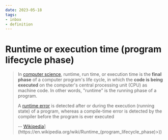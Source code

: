 ```yaml
---
date: 2023-05-18
tags:
- inbox
- definition
---
```


# Runtime or execution time (program lifecycle phase)

> In [computer science](./computer%20science.md), runtime, run time, or execution time is the **final
> phase** of a computer program's life cycle, in which the **code is being
> executed** on the computer's central processing unit (CPU) as machine code. In
> other words, "runtime" is the running phase of a program.
>
> A [runtime error](./runtime%20error%20detection.md) is detected after or during the
> execution (running state) of a program, whereas a compile-time error is
> detected by the compiler before the program is ever executed
>
> --
> [Wikipedia](<[https://en.wikipedia.org/wiki/Runtime_(program_lifecycle_phase)>)](https://en.wikipedia.org/wiki/Runtime_(program_lifecycle_phase)>))